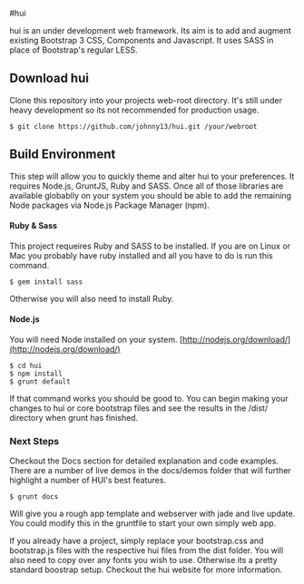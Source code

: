 #hui

hui is an under development web framework. Its aim is to add and augment existing Bootstrap 3 CSS, Components and Javascript. It uses SASS in place of Bootstrap's regular LESS.

## Download hui

Clone this repository into your projects web-root directory. It's still under heavy development so its not recommended for production usage.    
    
    $ git clone https://github.com/johnny13/hui.git /your/webroot

## Build Environment
This step will allow you to quickly theme and alter hui to your preferences. It requires Node.js, GruntJS, Ruby and SASS. Once all of those libraries are available globablly on your system you should be able to add the remaining Node packages via Node.js Package Manager (npm).   
  
#### Ruby & Sass
This project requeires Ruby and SASS to be installed. If you are on Linux or Mac you probably have ruby installed and all you have to do is run this command.
  
    $ gem install sass    
  
Otherwise you will also need to install Ruby. 
  
#### Node.js
You will need Node installed on your system. [http://nodejs.org/download/](http://nodejs.org/download/)

    $ cd hui
    $ npm install   
    $ grunt default
  
If that command works you should be good to. You can begin making your changes to hui or core bootstrap files and see the results in the /dist/ directory when grunt has finished.


### Next Steps

Checkout the Docs section for detailed explanation and code examples. There are a number of live demos in the docs/demos folder that will further highlight a number of HUI's best features.
  
  
    $ grunt docs
    
  
Will give you a rough app template and webserver with jade and live update. You could modify this in the gruntfile to start your own simply web app. 
  
If you already have a project, simply replace your bootstrap.css and bootstrap.js files with the respective hui files from the dist folder. You will also need to copy over any fonts you wish to use. Otherwise its a pretty standard boostrap setup. Checkout the hui website for more information. 
  
